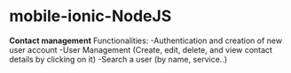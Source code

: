 # mobile-ionic-NodeJS

**Contact management**
Functionalities:
-Authentication and creation of new user account
-User Management (Create, edit, delete, and view contact details by clicking on it)
-Search a user (by name, service..)
